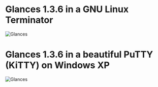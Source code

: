 # Glances 1.3.6 in a GNU Linux Terminator

![Glances](http://farm8.staticflickr.com/7008/6749129531_006b870ec1.jpg)

# Glances 1.3.6 in a beautiful PuTTY (KiTTY) on Windows XP

![Glances](http://farm8.staticflickr.com/7146/6749129427_14e2e446de.jpg)


